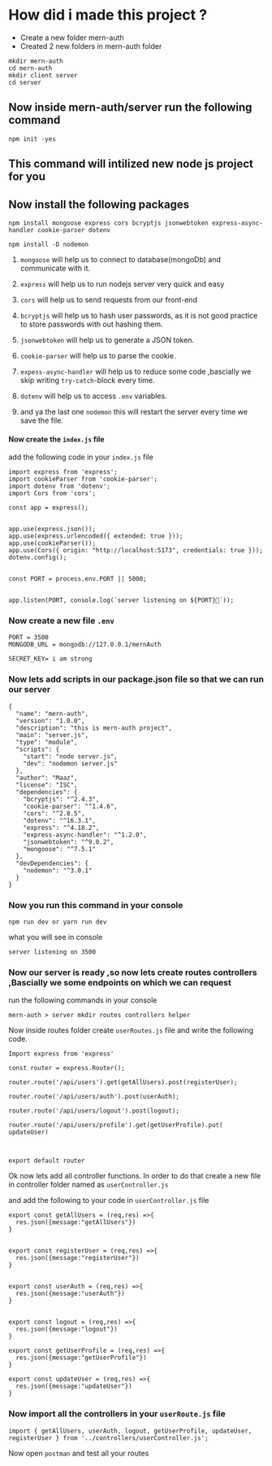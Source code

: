 # How did i made this project ?

- Create a new folder mern-auth
- Created 2 new folders in mern-auth folder

```
mkdir mern-auth
cd mern-auth
mkdir client server
cd server
```

## Now inside mern-auth/server run the following command

```
npm init -yes
```

## This command will intilized new node js project for you

## Now install the following packages

```
npm install mongoose express cors bcryptjs jsonwebtoken express-async-handler cookie-parser dotenv
```

```
npm install -D nodemon
```

1. `mongoose` will help us to connect to database(mongoDb) and communicate with it.

2. `express` will help us to run nodejs server very quick and easy

3. `cors` will help us to send requests from our front-end

4. `bcryptjs` will help us to hash user passwords, as it is not good practice to store
   passwords with out hashing them.

5. `jsonwebtoken` will help us to generate a JSON token.

6. `cookie-parser` will help us to parse the cookie.

7. `expess-async-handler` will help us to reduce some code ,bascially we skip writing `try-catch`-block every time.

8. `dotenv` will help us to access `.env` variables.

9. and ya the last one `nodemon` this will restart the server every time we save the file.

#### Now create the `index.js` file

add the following code in your `index.js` file

```
import express from 'express';
import cookieParser from 'cookie-parser';
import dotenv from 'dotenv';
import Cors from 'cors';

const app = express();


app.use(express.json());
app.use(express.urlencoded({ extended: true }));
app.use(cookieParser());
app.use(Cors({ origin: "http://localhost:5173", credentials: true }));
dotenv.config();


const PORT = process.env.PORT || 5000;


app.listen(PORT, console.log(`server listening on ${PORT}🎉`));
```

### Now create a new file `.env`

```
PORT = 3500
MONGODB_URL = mongodb://127.0.0.1/mernAuth

SECRET_KEY= i am strong
```

### Now lets add scripts in our package.json file so that we can run our server

```
{
  "name": "mern-auth",
  "version": "1.0.0",
  "description": "this is mern-auth project",
  "main": "server.js",
  "type": "module",
  "scripts": {
    "start": "node server.js",
    "dev": "nodemon server.js"
  },
  "author": "Maaz",
  "license": "ISC",
  "dependencies": {
    "bcryptjs": "^2.4.3",
    "cookie-parser": "^1.4.6",
    "cors": "^2.8.5",
    "dotenv": "^16.3.1",
    "express": "^4.18.2",
    "express-async-handler": "^1.2.0",
    "jsonwebtoken": "^9.0.2",
    "mongoose": "^7.5.1"
  },
  "devDependencies": {
    "nodemon": "^3.0.1"
  }
}

```

### Now you run this command in your console

```
npm run dev or yarn run dev
```

what you will see in console

```
server listening on 3500
```

### Now our server is ready ,so now lets create routes controllers ,Bascially we some endpoints on which we can request

run the following commands in your console

```
mern-auth > server mkdir routes controllers helper
```

Now inside routes folder create `userRoutes.js` file
and write the following code.

```
Import express from 'express'

const router = express.Router();

router.route('/api/users').get(getAllUsers).post(registerUser);

router.route('/api/users/auth').post(userAuth);

router.route('/api/users/logout').post(logout);

router.route('/api/users/profile').get(getUserProfile).put( updateUser)



export default router

```

Ok now lets add all controller functions. In order to do that create a new file in controller folder named as `userController.js`

and add the following to your code in `userController.js` file

```
export const getAllUsers = (req,res) =>{
  res.json({message:"getAllUsers"})
}


export const registerUser = (req,res) =>{
  res.json({message:"registerUser"})
}


export const userAuth = (req,res) =>{
  res.json({message:"userAuth"})
}


export const logout = (req,res) =>{
  res.json({message:"logout"})
}

export const getUserProfile = (req,res) =>{
  res.json({message:"getUserProfile"})
}

export const updateUser = (req,res) =>{
  res.json({message:"updateUser"})
}
```

### Now import all the controllers in your `userRoute.js` file

```
import { getAllUsers, userAuth, logout, getUserProfile, updateUser, registerUser } from '../controllers/userController.js';
```

Now open `postman` and test all your routes
